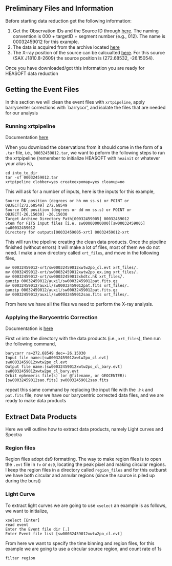 ## Preliminary Files and Information 

Before starting data reduction get the following information:
1. Get the Observation IDs and the Source ID through [here](https://www.swift.psu.edu/operations/obsSchedule.php). The naming convention is 000 + targetID + segment number (e.g., 012). The name is 00032459012 for this example.
2. The data is acquired from the archive located [here](https://www.swift.ac.uk/swift_portal/)
3. The X-ray position of the source can be calcualted [here](https://www.swift.ac.uk/swift_portal/). For this source (SAX J1810.8-2609) the source position is (272.68532, -26.15054).

Once you have downloaded/got this information you are ready for HEASOFT data reduction

## Getting the Event Files

In this section we will clean the event files with `xrtpipeline`, apply barrycenter corrections with `barrycor', and isolate the files that are needed for our analysis

### Running xrtpipeline

Documentation [here](https://www.swift.ac.uk/analysis/xrt/xrtpipeline.php)

When you download the observations from it should come in the form of a `.tar` file, i.e., `00032459012.tar`, we want to peform the following steps to run the xrtpipeline (remember to initialize HEASOFT with `heainit` or whatever your alias is),
```
cd into_to_dir
tar -xf 00032459012.tar
xrtpipeline clobber=yes createexpomap=yes cleanup=no
```
This will ask for a number of inputs, here is the inputs for this example,
```
Source RA position (degrees or hh mm ss.s) or POINT or OBJECT[272.68549] 272.68549
Source DEC position (degrees or dd mm ss.s) or POINT or OBJECT[-26.15030] -26.15030
Target Archive Directory Path[00032459005] 00032459012
Stem for FITS input files [i.e. sw00000000000][sw00032459005] sw00032459012
Directory for outputs[00032459005-xrt] 00032459012-xrt
```
This will run the pipeline creating the clean data products. Once the pipeline finished (without errors) it will make a lot of files, most of them we do not need. I make a new directory called `xrt_files`, and move in the following files, 
```
mv 00032459012-xrt/sw00032459012xwtw2po_cl.evt xrt_files/.
mv 00032459012-xrt/sw00032459012xwtw2po_ex.img xrt_files/.
mv 00032459012-xrt/sw00032459012xhdtc.hk xrt_files/.
gunzip 00032459012/auxil/sw00032459012pat.fits.gz
mv 00032459012/auxil/sw00032459012pat.fits xrt_files/.
gunzip 00032459012/auxil/sw00032459012pat.fits.gz
mv 00032459012/auxil/sw00032459012sao.fits xrt_files/.
```
From here we have all the files we need to perform the X-ray analysis.

### Applying the Barycentric Correction

Documentation is [here](https://www.swift.ac.uk/analysis/xrt/barycorr.php)

First `cd` into the directory with the data products (i.e., `xrt_files`), then run the following command,
```
barycorr ra=272.68549 dec=-26.15030
Input file name:[sw00032459012xwtw2po_cl.evt] sw00032459012xwtw2po_cl.evt 
Output file name:[sw00032459012xwtw2po_cl_bary.evt] sw00032459012xwtw2po_cl_bary.evt 
Orbit ephemeris file(s) (or @filename, or GEOCENTER):[sw00032459012sao.fits] sw00032459012sao.fits
```
repeat this same command by replacing the input file with the `.hk` and `pat.fits` file, now we have our barycentric corrected data files, and we are ready to make data products 

## Extract Data Products
Here we will outline how to extract data products, namely Light curves and Spectra

### Region files
Region files adopt ds9 formatting. The way to make region files is to open the `.evt` file in `fv` or `ds9`, locating the peak pixel and making circular regions. I keep the region files in a directory called `region_files` and for this outburst we have both circular and annular regions (since the source is piled up during the burst)

### Light Curve
To extract light curves we are going to use `xselect` an example is as follows, we want to initialize, 
```
xselect [Enter]
read event
Enter the Event file dir [.]
Enter Event file list [sw00032459012xwtw2po_cl.evt]
```

From here we want to specify the time binning and region files, for this example we are going to use a circular source region, and count rate of 1s
```
filter region 
```

